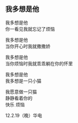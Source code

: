 ## 我多想是他   

我多想是他  
你一看见我就忘记了烦恼  

我多想是他  
当你开心时我就撒撒娇

我多想是他  
当你烦恼时我就乖乖躺在你的怀里

我多想是他  
我多想是一只小猫

我愿意做一只猫  
静静看着你的  
快乐 烦恼

12.2.19（晚）华电